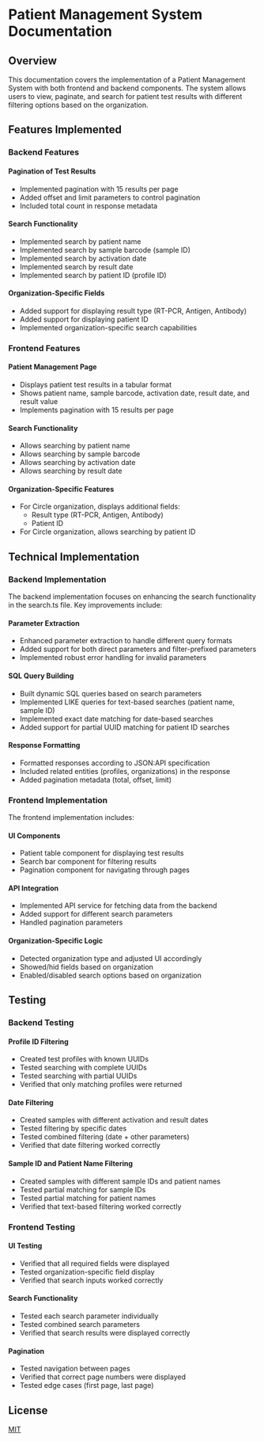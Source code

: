 # Patient Management System Documentation

## Overview
This documentation covers the implementation of a Patient Management System with both frontend and backend components. The system allows users to view, paginate, and search for patient test results with different filtering options based on the organization.

## Features Implemented

### Backend Features
#### Pagination of Test Results
- Implemented pagination with 15 results per page
- Added offset and limit parameters to control pagination
- Included total count in response metadata

#### Search Functionality
- Implemented search by patient name
- Implemented search by sample barcode (sample ID)
- Implemented search by activation date
- Implemented search by result date
- Implemented search by patient ID (profile ID)

#### Organization-Specific Fields
- Added support for displaying result type (RT-PCR, Antigen, Antibody)
- Added support for displaying patient ID
- Implemented organization-specific search capabilities

### Frontend Features
#### Patient Management Page
- Displays patient test results in a tabular format
- Shows patient name, sample barcode, activation date, result date, and result value
- Implements pagination with 15 results per page

#### Search Functionality
- Allows searching by patient name
- Allows searching by sample barcode
- Allows searching by activation date
- Allows searching by result date

#### Organization-Specific Features
- For Circle organization, displays additional fields:
  - Result type (RT-PCR, Antigen, Antibody)
  - Patient ID
- For Circle organization, allows searching by patient ID

## Technical Implementation

### Backend Implementation
The backend implementation focuses on enhancing the search functionality in the search.ts file. Key improvements include:

#### Parameter Extraction
- Enhanced parameter extraction to handle different query formats
- Added support for both direct parameters and filter-prefixed parameters
- Implemented robust error handling for invalid parameters

#### SQL Query Building
- Built dynamic SQL queries based on search parameters
- Implemented LIKE queries for text-based searches (patient name, sample ID)
- Implemented exact date matching for date-based searches
- Added support for partial UUID matching for patient ID searches

#### Response Formatting
- Formatted responses according to JSON:API specification
- Included related entities (profiles, organizations) in the response
- Added pagination metadata (total, offset, limit)

### Frontend Implementation
The frontend implementation includes:

#### UI Components
- Patient table component for displaying test results
- Search bar component for filtering results
- Pagination component for navigating through pages

#### API Integration
- Implemented API service for fetching data from the backend
- Added support for different search parameters
- Handled pagination parameters

#### Organization-Specific Logic
- Detected organization type and adjusted UI accordingly
- Showed/hid fields based on organization
- Enabled/disabled search options based on organization

## Testing

### Backend Testing
#### Profile ID Filtering
- Created test profiles with known UUIDs
- Tested searching with complete UUIDs
- Tested searching with partial UUIDs
- Verified that only matching profiles were returned

#### Date Filtering
- Created samples with different activation and result dates
- Tested filtering by specific dates
- Tested combined filtering (date + other parameters)
- Verified that date filtering worked correctly

#### Sample ID and Patient Name Filtering
- Created samples with different sample IDs and patient names
- Tested partial matching for sample IDs
- Tested partial matching for patient names
- Verified that text-based filtering worked correctly

### Frontend Testing
#### UI Testing
- Verified that all required fields were displayed
- Tested organization-specific field display
- Verified that search inputs worked correctly

#### Search Functionality
- Tested each search parameter individually
- Tested combined search parameters
- Verified that search results were displayed correctly

#### Pagination
- Tested navigation between pages
- Verified that correct page numbers were displayed
- Tested edge cases (first page, last page)

## License

[MIT](LICENSE)
